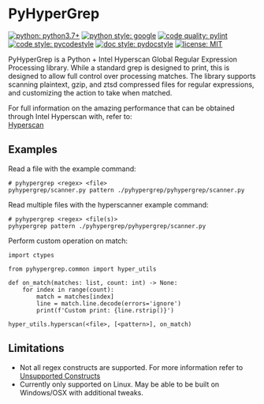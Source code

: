 # PyHyperGrep

[![python: python3.7+](https://img.shields.io/badge/python-3.7-blue)](https://docs.python.org/3.7/)
[![python style: google](https://img.shields.io/badge/python%20style-google-blue)](https://google.github.io/styleguide/pyguide.html)
[![code quality: pylint](https://img.shields.io/badge/code%20quality-pylint-green)](https://github.com/PyCQA/pylint)
[![code style: pycodestyle](https://img.shields.io/badge/code%20style-pycodestyle-green)](https://github.com/PyCQA/pycodestyle)
[![doc style: pydocstyle](https://img.shields.io/badge/doc%20style-pydocstyle-green)](https://github.com/PyCQA/pydocstyle)
[![license: MIT](https://img.shields.io/badge/license-MIT-lightgrey)](https://www.apache.org/licenses/LICENSE-2.0)

PyHyperGrep is a Python + Intel Hyperscan Global Regular Expression Processing library. While a standard grep is
designed to print, this is designed to allow full control over processing matches. The library supports scanning
plaintext, gzip, and ztsd compressed files for regular expressions, and customizing the action to take when matched.

For full information on the amazing performance that can be obtained through Intel Hyperscan with, refer to:  
[Hyperscan](https://github.com/intel/hyperscan)


## Examples

Read a file with the example command:
```
# pyhypergrep <regex> <file>
pyhypergrep/scanner.py pattern ./pyhypergrep/pyhypergrep/scanner.py
```

Read multiple files with the hyperscanner example command:
```
# pyhypergrep <regex> <file(s)>
pyhypergrep pattern ./pyhypergrep/pyhypergrep/scanner.py
```

Perform custom operation on match:  
```
import ctypes

from pyhypergrep.common import hyper_utils

def on_match(matches: list, count: int) -> None:
    for index in range(count):
        match = matches[index]
        line = match.line.decode(errors='ignore')
        print(f'Custom print: {line.rstrip()}')

hyper_utils.hyperscan(<file>, [<pattern>], on_match)
```

## Limitations
- Not all regex constructs are supported. For more information refer to [Unsupported Constructs](https://intel.github.io/hyperscan/dev-reference/compilation.html#unsupported-constructs)
- Currently only supported on Linux. May be able to be built on Windows/OSX with additional tweaks.
